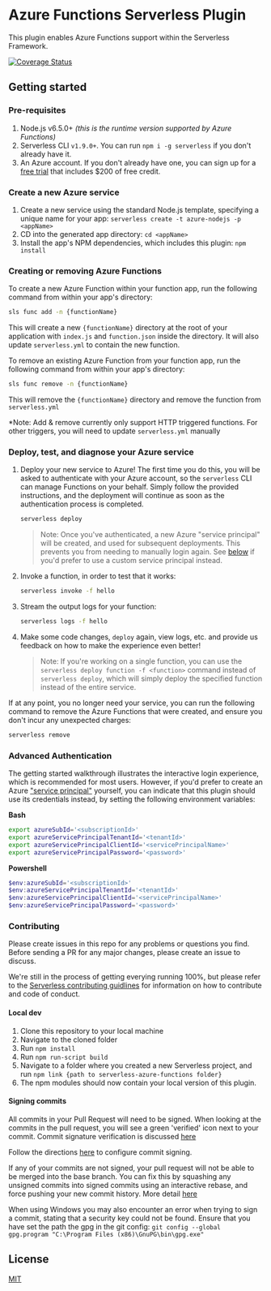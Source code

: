 # Azure Functions Serverless Plugin 

This plugin enables Azure Functions support within the Serverless Framework.

[![Coverage Status](https://coveralls.io/repos/github/serverless/serverless-azure-functions/badge.svg)](https://coveralls.io/github/serverless/serverless-azure-functions)

## Getting started

### Pre-requisites

1. Node.js v6.5.0+ *(this is the runtime version supported by Azure Functions)*
2. Serverless CLI `v1.9.0+`. You can run `npm i -g serverless` if you don't already have it.
3. An Azure account. If you don't already have one, you can sign up for a [free trial](https://azure.microsoft.com/en-us/free/) that includes $200 of free credit.

### Create a new Azure service

1. Create a new service using the standard Node.js template, specifying a unique name for your app: `serverless create -t azure-nodejs -p <appName>`
2. CD into the generated app directory: `cd <appName>`
3. Install the app's NPM dependencies, which includes this plugin: `npm install`

### Creating or removing Azure Functions

To create a new Azure Function within your function app, run the following command from within your app's directory:

```bash
sls func add -n {functionName}
```

This will create a new `{functionName}` directory at the root of your application with `index.js` and `function.json` inside the directory. It will also update `serverless.yml` to contain the new function.

To remove an existing Azure Function from your function app, run the following command from within your app's directory:

```bash
sls func remove -n {functionName}
```

This will remove the `{functionName}` directory and remove the function from `serverless.yml`

*Note: Add & remove currently only support HTTP triggered functions. For other triggers, you will need to update `serverless.yml` manually

### Deploy, test, and diagnose your Azure service

1. Deploy your new service to Azure! The first time you do this, you will be asked to authenticate with your Azure account, so the `serverless` CLI can manage Functions on your behalf. Simply follow the provided instructions, and the deployment will continue as soon as the authentication process is completed.

    ```bash
    serverless deploy
    ```

    > Note: Once you've authenticated, a new Azure "service principal" will be created, and used for subsequent deployments. This prevents you from needing to manually login again. See [below](#advanced-authentication) if you'd prefer to use a custom service principal instead.

2. Invoke a function, in order to test that it works:

    ```bash
    serverless invoke -f hello
    ```

3. Stream the output logs for your function:

    ```bash
    serverless logs -f hello
    ```
 
4. Make some code changes, `deploy` again, view logs, etc. and provide us feedback on how to make the experience even better!

    > Note: If you're working on a single function, you can use the `serverless deploy function -f <function>` command instead of `serverless deploy`, which will simply deploy the specified function instead of the entire service.

If at any point, you no longer need your service, you can run the following command to remove the Azure Functions that were created, and ensure you don't incur any unexpected charges:

```bash
serverless remove
``` 

### Advanced Authentication

The getting started walkthrough illustrates the interactive login experience, which is recommended for most users. However, if you'd prefer to create an Azure ["service principal"](https://github.com/Azure/azure-sdk-for-node/blob/master/Documentation/Authentication.md#2-azure-cli) yourself, you can indicate that this plugin should use its credentials instead, by setting the following environment variables:

**Bash**
```bash
export azureSubId='<subscriptionId>'
export azureServicePrincipalTenantId='<tenantId>'
export azureServicePrincipalClientId='<servicePrincipalName>'
export azureServicePrincipalPassword='<password>'
```

**Powershell**
```powershell
$env:azureSubId='<subscriptionId>'
$env:azureServicePrincipalTenantId='<tenantId>'
$env:azureServicePrincipalClientId='<servicePrincipalName>'
$env:azureServicePrincipalPassword='<password>'
```

### Contributing

Please create issues in this repo for any problems or questions you find. Before sending a PR for any major changes, please create an issue to discuss.

We're still in the process of getting everying running 100%, but please refer to the [Serverless contributing guidlines](https://github.com/serverless/serverless/blob/master/CONTRIBUTING.md) for information on how to contribute and code of conduct.

#### Local dev

1. Clone this repository to your local machine
2. Navigate to the cloned folder
3. Run `npm install`
4. Run `npm run-script build`
5. Navigate to a folder where you created a new Serverless project, and run `npm link {path to serverless-azure-functions folder}`
6. The npm modules should now contain your local version of this plugin.

#### Signing commits

All commits in your Pull Request will need to be signed. When looking at the commits in the pull request, you will see a green 'verified' icon next to your commit. Commit signature verification is discussed [here](https://help.github.com/en/articles/about-commit-signature-verification)

Follow the directions [here](https://help.github.com/en/articles/signing-commits) to configure commit signing.

If any of your commits are not signed, your pull request will not be able to be merged into the base branch. You can fix this by squashing any unsigned commits into signed commits using an interactive rebase, and force pushing your new commit history. More detail [here](https://git-scm.com/book/en/v2/Git-Tools-Rewriting-History)

When using Windows you may also encounter an error when trying to sign a commit, stating that a security key could not be found. Ensure that you have set the path the gpg in the git config: `git config --global gpg.program "C:\Program Files (x86)\GnuPG\bin\gpg.exe"`

## License

[MIT](LICENSE)
